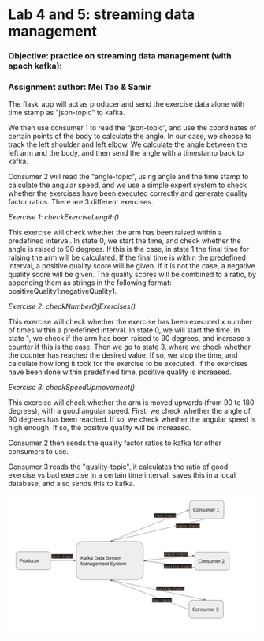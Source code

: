 # Lab 4 and 5: streaming data management

### Objective: practice on streaming data management (with apach kafka):

### Assignment author: Mei Tao & Samir 

The flask_app will act as producer and send the exercise data alone with time stamp as "json-topic" to kafka.

We then use consumer 1 to read the “json-topic”, and use the coordinates of certain points of the body to calculate the angle. In our case, we choose to track the left shoulder and left elbow. We calculate the angle between the left arm and the body, and then send the angle with a timestamp back to kafka.

Consumer 2 will read the "angle-topic", using angle and the time stamp to calculate the angular speed, and we use a simple expert system to check whether the exercises have been executed correctly and generate quality factor ratios. There are 3 different exercises.

*Exercise 1: checkExerciseLength()*

This exercise will check whether the arm has been raised within a predefined interval. In state 0, we start the time, and check whether the angle is raised to 90 degrees. If this is the case, in state 1 the final time for raising the arm will be calculated. If the final time is within the predefined interval, a positive quality score will be given. If it is not the case, a negative quality score will be given. The quality scores will be combined to a ratio, by appending them as strings in the following format: positiveQuality1:negativeQuality1.

 *Exercise 2: checkNumberOfExercises()*

This exercise will check whether the exercise has been executed x number of times within a predefined interval. In state 0, we will start the time. In state 1, we check if the arm has been raised to 90 degrees, and increase a counter if this is the case. Then we go to state 3, where we check whether the counter has reached the desired value. If so, we stop the time, and calculate how long it took for the exercise to be executed. If the exercises have been done within predefined time, positive quality is increased.

 *Exercise 3: checkSpeedUpmovement()*

This exercise will check whether the arm is moved upwards (from 90 to 180 degrees), with a good angular speed. First, we check whether the angle of 90 degrees has been reached. If so, we check whether the angular speed is high enough. If so, the positive quality will be increased.

Consumer 2 then sends the quality factor ratios to kafka for other consumers to use.

Consumer 3 reads the "quality-topic", it calculates the ratio of good exercise vs bad exercise in a certain time interval, saves this in a local database, and also sends this to kafka.





![](images/2.png)



